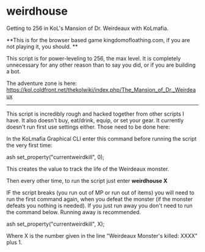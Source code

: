 # weirdhouse
Getting to 256 in KoL's Mansion of Dr. Weirdeaux with KoLmafia. 

**This is for the browser based game kingdomofloathing.com, if you are not playing it, you should. **

This script is for power-leveling to 256, the max level. It is completely unnecessary for any other reason than to say you did, or if you are building a bot.

The adventure zone is here:
https://kol.coldfront.net/thekolwiki/index.php/The_Mansion_of_Dr._Weirdeaux

---
This script is incredibly rough and hacked together from other scripts I have. It also doesn't buy, eat/drink, equip, or set your gear. It currently doesn't run first use settings either. Those need to be done here:

In the KoLmafia Graphical CLI enter this command before running the script the very first time:

ash set_property("currentweirdkill", 0);

This creates the value to track the life of the Weirdeaux monster.

Then every other time, to run the script just enter **weirdhouse X**

IF the script breaks (you run out of MP or run out of items) you will need to run the first command again, when you defeat the monster (if the monster defeats you nothing is needed). If you just run away you don't need to run the command below. Running away is recommended.

ash set_property("currentweirdkill", X);

Where X is the number given in the line "Weirdeaux Monster's killed: XXXX" plus 1.
